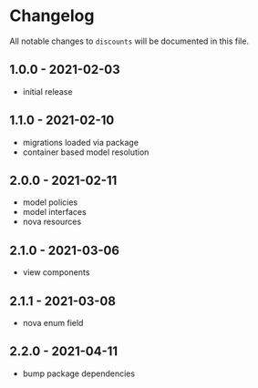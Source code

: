 # Changelog

All notable changes to `discounts` will be documented in this file.

## 1.0.0 - 2021-02-03

- initial release

## 1.1.0 - 2021-02-10

- migrations loaded via package
- container based model resolution

## 2.0.0 - 2021-02-11

- model policies
- model interfaces
- nova resources

## 2.1.0 - 2021-03-06

- view components

## 2.1.1 - 2021-03-08

- nova enum field

## 2.2.0 - 2021-04-11

- bump package dependencies
